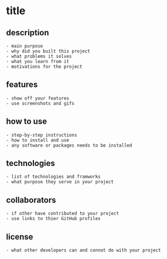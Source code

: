 # title

## description

    - main purpose
    - why did you built this project
    - what problems it solves
    - what you learn from it
    - motivations for the project

## features

    - show off your features
    - use screenshots and gifs

## how to use

    - step-by-step instructions
    - how to install and use
    - any software or packages needs to be installed

## technologies

    - list of technologies and framworks
    - what purpose they serve in your project

## collaborators

    - if other have contributed to your project
    - use links to thier GitHub profiles

## license

    - what other developers can and connot do with your project
